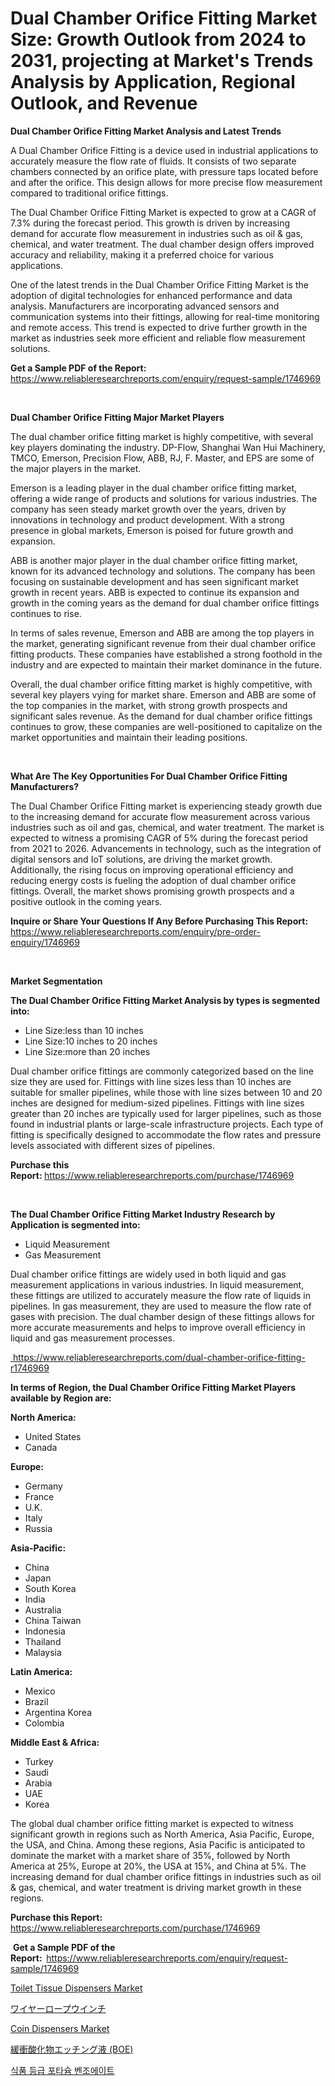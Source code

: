 <p><h1>Dual Chamber Orifice Fitting Market Size: Growth Outlook from 2024 to 2031, projecting at Market's Trends Analysis by Application, Regional Outlook, and Revenue</h1></p><p><strong>Dual Chamber Orifice Fitting Market Analysis and Latest Trends</strong></p>
<p><p>A Dual Chamber Orifice Fitting is a device used in industrial applications to accurately measure the flow rate of fluids. It consists of two separate chambers connected by an orifice plate, with pressure taps located before and after the orifice. This design allows for more precise flow measurement compared to traditional orifice fittings.</p><p>The Dual Chamber Orifice Fitting Market is expected to grow at a CAGR of 7.3% during the forecast period. This growth is driven by increasing demand for accurate flow measurement in industries such as oil & gas, chemical, and water treatment. The dual chamber design offers improved accuracy and reliability, making it a preferred choice for various applications.</p><p>One of the latest trends in the Dual Chamber Orifice Fitting Market is the adoption of digital technologies for enhanced performance and data analysis. Manufacturers are incorporating advanced sensors and communication systems into their fittings, allowing for real-time monitoring and remote access. This trend is expected to drive further growth in the market as industries seek more efficient and reliable flow measurement solutions.</p></p>
<p><strong>Get a Sample PDF of the Report:&nbsp;</strong> <a href="https://www.reliableresearchreports.com/enquiry/request-sample/1746969">https://www.reliableresearchreports.com/enquiry/request-sample/1746969</a></p>
<p>&nbsp;</p>
<p><strong>Dual Chamber Orifice Fitting Major Market Players</strong></p>
<p><p>The dual chamber orifice fitting market is highly competitive, with several key players dominating the industry. DP-Flow, Shanghai Wan Hui Machinery, TMCO, Emerson, Precision Flow, ABB, RJ, F. Master, and EPS are some of the major players in the market.</p><p>Emerson is a leading player in the dual chamber orifice fitting market, offering a wide range of products and solutions for various industries. The company has seen steady market growth over the years, driven by innovations in technology and product development. With a strong presence in global markets, Emerson is poised for future growth and expansion.</p><p>ABB is another major player in the dual chamber orifice fitting market, known for its advanced technology and solutions. The company has been focusing on sustainable development and has seen significant market growth in recent years. ABB is expected to continue its expansion and growth in the coming years as the demand for dual chamber orifice fittings continues to rise.</p><p>In terms of sales revenue, Emerson and ABB are among the top players in the market, generating significant revenue from their dual chamber orifice fitting products. These companies have established a strong foothold in the industry and are expected to maintain their market dominance in the future.</p><p>Overall, the dual chamber orifice fitting market is highly competitive, with several key players vying for market share. Emerson and ABB are some of the top companies in the market, with strong growth prospects and significant sales revenue. As the demand for dual chamber orifice fittings continues to grow, these companies are well-positioned to capitalize on the market opportunities and maintain their leading positions.</p></p>
<p>&nbsp;</p>
<p><strong>What Are The Key Opportunities For Dual Chamber Orifice Fitting Manufacturers?</strong></p>
<p><p>The Dual Chamber Orifice Fitting market is experiencing steady growth due to the increasing demand for accurate flow measurement across various industries such as oil and gas, chemical, and water treatment. The market is expected to witness a promising CAGR of 5% during the forecast period from 2021 to 2026. Advancements in technology, such as the integration of digital sensors and IoT solutions, are driving the market growth. Additionally, the rising focus on improving operational efficiency and reducing energy costs is fueling the adoption of dual chamber orifice fittings. Overall, the market shows promising growth prospects and a positive outlook in the coming years.</p></p>
<p><strong>Inquire or Share Your Questions If Any Before Purchasing This Report:</strong> <a href="https://www.reliableresearchreports.com/enquiry/pre-order-enquiry/1746969">https://www.reliableresearchreports.com/enquiry/pre-order-enquiry/1746969</a></p>
<p>&nbsp;</p>
<p><strong>Market Segmentation</strong></p>
<p><strong>The Dual Chamber Orifice Fitting Market Analysis by types is segmented into:</strong></p>
<p><ul><li>Line Size:less than 10 inches</li><li>Line Size:10 inches to 20 inches</li><li>Line Size:more than 20 inches</li></ul></p>
<p><p>Dual chamber orifice fittings are commonly categorized based on the line size they are used for. Fittings with line sizes less than 10 inches are suitable for smaller pipelines, while those with line sizes between 10 and 20 inches are designed for medium-sized pipelines. Fittings with line sizes greater than 20 inches are typically used for larger pipelines, such as those found in industrial plants or large-scale infrastructure projects. Each type of fitting is specifically designed to accommodate the flow rates and pressure levels associated with different sizes of pipelines.</p></p>
<p><strong>Purchase this Report:&nbsp;</strong><a href="https://www.reliableresearchreports.com/purchase/1746969">https://www.reliableresearchreports.com/purchase/1746969</a></p>
<p>&nbsp;</p>
<p><strong>The Dual Chamber Orifice Fitting Market Industry Research by Application is segmented into:</strong></p>
<p><ul><li>Liquid Measurement</li><li>Gas Measurement</li></ul></p>
<p><p>Dual chamber orifice fittings are widely used in both liquid and gas measurement applications in various industries. In liquid measurement, these fittings are utilized to accurately measure the flow rate of liquids in pipelines. In gas measurement, they are used to measure the flow rate of gases with precision. The dual chamber design of these fittings allows for more accurate measurements and helps to improve overall efficiency in liquid and gas measurement processes.</p></p>
<p><a href="https://www.reliableresearchreports.com/dual-chamber-orifice-fitting-r1746969">&nbsp;https://www.reliableresearchreports.com/dual-chamber-orifice-fitting-r1746969</a></p>
<p><strong>In terms of Region, the Dual Chamber Orifice Fitting Market Players available by Region are:</strong></p>
<p>
    <p> <strong> North America: </strong>
        <ul>
            <li>United States</li>
            <li>Canada</li>
        </ul>
        </p> 
    <p> <strong> Europe: </strong>
        <ul>
            <li>Germany</li>
            <li>France</li>
            <li>U.K.</li>
            <li>Italy</li>
            <li>Russia</li>
        </ul>
        </p> 
    <p> <strong> Asia-Pacific: </strong>
        <ul>
            <li>China</li>
            <li>Japan</li>
            <li>South Korea</li>
            <li>India</li>
            <li>Australia</li>
            <li>China Taiwan</li>
            <li>Indonesia</li>
            <li>Thailand</li>
            <li>Malaysia</li>
        </ul>
        </p> 
    <p> <strong> Latin America: </strong>
        <ul>
            <li>Mexico</li>
            <li>Brazil</li>
            <li>Argentina Korea</li>
            <li>Colombia</li>
        </ul>
        </p> 
    <p> <strong> Middle East & Africa: </strong>
        <ul>
            <li>Turkey</li>
            <li>Saudi</li>
            <li>Arabia</li>
            <li>UAE</li>
            <li>Korea</li>
        </ul>
    </p>
    </p>
<p><p>The global dual chamber orifice fitting market is expected to witness significant growth in regions such as North America, Asia Pacific, Europe, the USA, and China. Among these regions, Asia Pacific is anticipated to dominate the market with a market share of 35%, followed by North America at 25%, Europe at 20%, the USA at 15%, and China at 5%. The increasing demand for dual chamber orifice fittings in industries such as oil & gas, chemical, and water treatment is driving market growth in these regions.</p></p>
<p><strong>Purchase this Report: </strong><a href="https://www.reliableresearchreports.com/purchase/1746969">https://www.reliableresearchreports.com/purchase/1746969</a></p>
<p>&nbsp;<strong>Get a Sample PDF of the Report:&nbsp;&nbsp;</strong><a href="https://www.reliableresearchreports.com/enquiry/request-sample/1746969">https://www.reliableresearchreports.com/enquiry/request-sample/1746969</a></p>
<p><strong></strong></p>
<p><p><a href="https://github.com/rahu1506/Market-Research-Report-List-5/blob/main/toilet-tissue-dispensers-market.md">Toilet Tissue Dispensers Market</a></p><p><a href="https://github.com/laurenreichert/Market-Research-Report-List-2/blob/main/6486859155324.md">ワイヤーロープウインチ</a></p><p><a href="https://github.com/FassouRP/Market-Research-Report-List-5/blob/main/coin-dispensers-market.md">Coin Dispensers Market</a></p><p><a href="https://github.com/vtbvgl20191192/Market-Research-Report-List-2/blob/main/3194448155323.md">緩衝酸化物エッチング液 (BOE)</a></p><p><a href="https://github.com/wallacBahrtyinger567686/Market-Research-Report-List-2/blob/main/6500392165981.md">식품 등급 포타슘 벤조에이트</a></p></p>